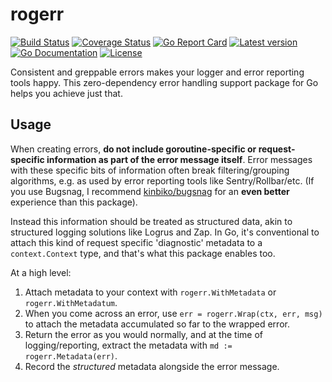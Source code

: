 # rogerr

[![Build Status](https://github.com/kinbiko/rogerr/workflows/Go/badge.svg)](https://github.com/kinbiko/rogerr/actions)
[![Coverage Status](https://coveralls.io/repos/github/kinbiko/rogerr/badge.svg?branch=main)](https://coveralls.io/github/kinbiko/rogerr?branch=main)
[![Go Report Card](https://goreportcard.com/badge/github.com/kinbiko/rogerr)](https://goreportcard.com/report/github.com/kinbiko/rogerr)
[![Latest version](https://img.shields.io/github/tag/kinbiko/rogerr.svg?label=latest%20version&style=flat)](https://github.com/kinbiko/rogerr/releases)
[![Go Documentation](http://img.shields.io/badge/godoc-documentation-blue.svg?style=flat)](https://pkg.go.dev/github.com/kinbiko/rogerr?tab=doc)
[![License](https://img.shields.io/github/license/kinbiko/rogerr.svg?style=flat)](https://github.com/kinbiko/rogerr/blob/master/LICENSE)

Consistent and greppable errors makes your logger and error reporting tools happy. This zero-dependency error handling support package for Go helps you achieve just that.

## Usage

When creating errors, **do not include goroutine-specific or request-specific information as part of the error message itself**.
Error messages with these specific bits of information often break filtering/grouping algorithms, e.g. as used by error reporting tools like Sentry/Rollbar/etc. (If you use Bugsnag, I recommend [kinbiko/bugsnag](https://github.com/kinbiko/bugsnag) for an **even better** experience than this package).

Instead this information should be treated as structured data, akin to structured logging solutions like Logrus and Zap.
In Go, it's conventional to attach this kind of request specific 'diagnostic' metadata to a `context.Context` type, and that's what this package enables too.

At a high level:

1. Attach metadata to your context with `rogerr.WithMetadata` or `rogerr.WithMetadatum`.
1. When you come across an error, use `err = rogerr.Wrap(ctx, err, msg)` to attach the metadata accumulated so far to the wrapped error.
1. Return the error as you would normally, and at the time of logging/reporting, extract the metadata with `md := rogerr.Metadata(err)`.
1. Record the _structured_ metadata alongside the error message.
